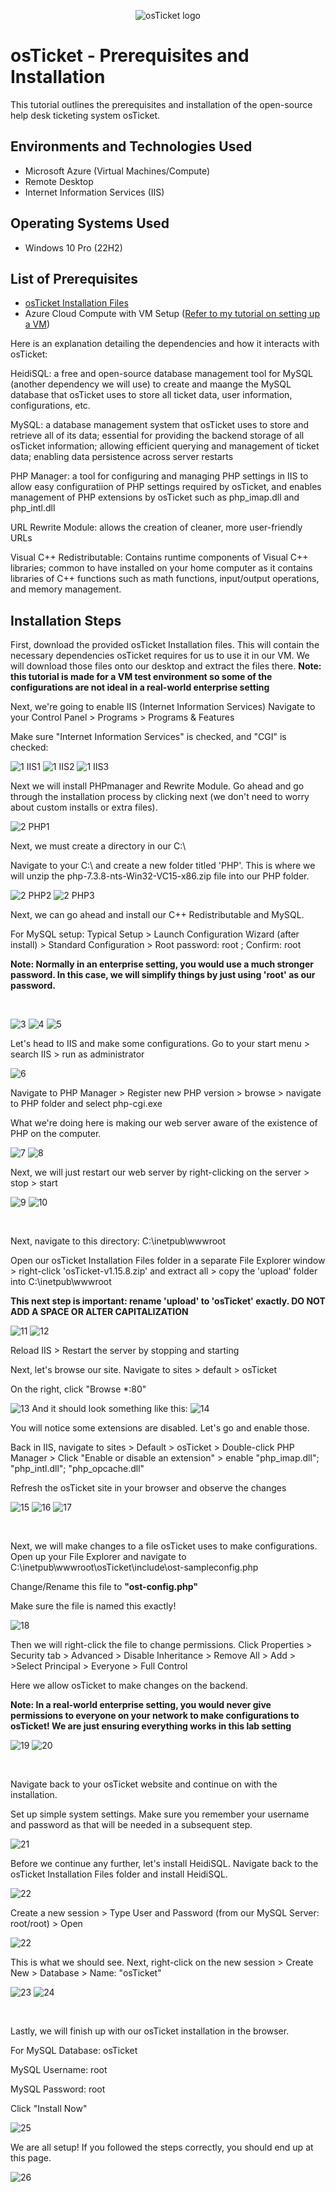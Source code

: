 <p align="center">
<img src="https://i.imgur.com/Clzj7Xs.png" alt="osTicket logo"/>
</p>

<h1>osTicket - Prerequisites and Installation</h1>
This tutorial outlines the prerequisites and installation of the open-source help desk ticketing system osTicket.<br />



<h2>Environments and Technologies Used</h2>

- Microsoft Azure (Virtual Machines/Compute)
- Remote Desktop
- Internet Information Services (IIS)

<h2>Operating Systems Used </h2>

- Windows 10 Pro (22H2)</b>

<h2>List of Prerequisites</h2>

- [osTicket Installation Files](https://drive.google.com/uc?export=download&id=1b3RBkXTLNGXbibeMuAynkfzdBC1NnqaD)
- Azure Cloud Compute with VM Setup ([Refer to my tutorial on setting up a VM](https://github.com/JackieG8803/Creating-a-Virtual-Machine-in-Azure))
<p>Here is an explanation detailing the dependencies and how it interacts with osTicket:</p>
<p>HeidiSQL: a free and open-source database management tool for MySQL (another dependency we will use) to create and maange the MySQL database that osTicket uses to store all ticket data, user information, configurations, etc.</p>
<p>MySQL: a database management system that osTicket uses to store and retrieve all of its data; essential for providing the backend storage of all osTicket information; allowing efficient querying and management of ticket data; enabling data persistence across server restarts</p>
<p>PHP Manager: a tool for configuring and managing PHP settings in IIS to allow easy configuratiion of PHP settings required by osTicket, and enables management of PHP extensions by osTicket such as php_imap.dll and php_intl.dll</p>
<p>URL Rewrite Module: allows the creation of cleaner, more user-friendly URLs</p>
<p>Visual C++ Redistributable: Contains runtime components of Visual C++ libraries; common to have installed on your home computer as it contains libraries of C++ functions such as math functions, input/output operations, and memory management. </p>

<h2>Installation Steps</h2>

<p>
First, download the provided osTicket Installation files. This will contain the necessary dependencies osTicket requires for us to use it in our VM. We will download those files onto our desktop and extract the files there. 
  <B>Note: this tutorial is made for a VM test environment so some of the configurations are not ideal in a real-world enterprise setting</B>

</p>
<p>
Next, we're going to enable IIS (Internet Information Services) 
Navigate to your Control Panel > Programs > Programs & Features </p>
Make sure "Internet Information Services" is checked, and "CGI" is checked:
<br />

![1 IIS1](https://github.com/user-attachments/assets/8be9bc4d-8d6f-40eb-b2c9-12c1e2fa1c6d)
![1 IIS2](https://github.com/user-attachments/assets/3b6decd8-2e50-4ab6-a2db-b824385153a2)
![1 IIS3](https://github.com/user-attachments/assets/ab1baf2a-750a-4b91-a499-be65c21cdf59)


<p>
Next we will install PHPmanager and Rewrite Module. Go ahead and go through the installation process by clicking next (we don't need to worry about custom installs or extra files).
</p>

![2 PHP1](https://github.com/user-attachments/assets/88a74252-20ab-48c5-9c95-8ff945246a11)

<p>Next, we must create a directory in our C:\</p>
<p>Navigate to your C:\ and create a new folder titled 'PHP'. This is where we will unzip the php-7.3.8-nts-Win32-VC15-x86.zip file into our PHP folder. </p>

![2 PHP2](https://github.com/user-attachments/assets/a93188fb-ae5c-461f-9c81-46bb3827bd9b)
![2 PHP3](https://github.com/user-attachments/assets/92b38ff2-1773-47d1-9d14-797d3fc73ad3)


<p>
Next, we can go ahead and install our C++ Redistributable and MySQL.</p>
<p>For MySQL setup: Typical Setup > Launch Configuration Wizard (after install) > Standard Configuration > Root password: root ; Confirm: root </p>
<p><b>Note: Normally in an enterprise setting, you would use a much stronger password. In this case, we will simplify things by just using 'root' as our password.</b></p>
<br />

![3](https://github.com/user-attachments/assets/76117f7d-9541-440c-868f-64e4575156e3)
![4](https://github.com/user-attachments/assets/8b934434-d569-4ae8-b85a-e2d1781922c6)
![5](https://github.com/user-attachments/assets/33c7f276-1e03-4373-9401-c0e548bb39e1)


<p>Let's head to IIS and make some configurations. Go to your start menu > search IIS > run as administrator</p>

![6](https://github.com/user-attachments/assets/d2198950-ce5f-4581-9dd9-9a89dd1ad7c6)

<p>
Navigate to PHP Manager > Register new PHP version > browse > navigate to PHP folder and select php-cgi.exe</p>
What we're doing here is making our web server aware of the existence of PHP on the computer.

![7](https://github.com/user-attachments/assets/04823820-3355-4788-8ec3-e278cb152732)
![8](https://github.com/user-attachments/assets/32d2e46f-859e-4f66-88ce-fdcb306415d0)

Next, we will just restart our web server by right-clicking on the server > stop > start

![9](https://github.com/user-attachments/assets/f015999b-5565-4f87-9831-54cf639bb030)
![10](https://github.com/user-attachments/assets/308da89e-772b-4958-9d6b-efb55eea257d)

<br />

<p>
Next, navigate to this directory: C:\inetpub\wwwroot</p>
<p>Open our osTicket Installation Files folder in a separate File Explorer window > right-click 'osTicket-v1.15.8.zip' and extract all > copy the 'upload' folder into C:\inetpub\wwwroot </p>
<p><b>This next step is important: rename 'upload' to 'osTicket' exactly. DO NOT ADD A SPACE OR ALTER CAPITALIZATION</b></p>

![11](https://github.com/user-attachments/assets/42a75956-fe92-45b4-b73c-0ef8dcd46840)
![12](https://github.com/user-attachments/assets/35193668-4f51-4cc6-aa92-60b525e1097f)

<p>Reload IIS > Restart the server by stopping and starting</p>
<p>Next, let's browse our site. Navigate to sites > default > osTicket</p>
<p>On the right, click "Browse *:80"</p>

![13](https://github.com/user-attachments/assets/c32db7c3-b3d4-4085-9057-2c5d9b321440)
And it should look something like this:
![14](https://github.com/user-attachments/assets/19b38aec-3dfb-4870-a2ea-03309dcaf36b)

<p>
You will notice some extensions are disabled. Let's go and enable those.</p>
<p>Back in IIS, navigate to sites > Default > osTicket > Double-click PHP Manager > Click "Enable or disable an extension" > enable "php_imap.dll"; "php_intl.dll"; "php_opcache.dll" </p>
Refresh the osTicket site in your browser and observe the changes

![15](https://github.com/user-attachments/assets/93f17542-0b1e-401e-8bfe-7a07f68004d3)
![16](https://github.com/user-attachments/assets/9dc8c88c-b80c-42d3-a01d-c6b8f8a3381f)
![17](https://github.com/user-attachments/assets/2a481a90-518d-474b-98bd-ce2295f81369)


<br />

<p>Next, we will make changes to a file osTicket uses to make configurations. Open up your File Explorer and navigate to C:\inetpub\wwwroot\osTicket\include\ost-sampleconfig.php</p>
<p>
Change/Rename this file to <b>"ost-config.php"</b></p>
Make sure the file is named this exactly!

![18](https://github.com/user-attachments/assets/071cabb8-f34a-4378-8822-0cb2353e9155)

<p>Then we will right-click the file to change permissions. Click Properties > Security tab > Advanced > Disable Inheritance > Remove All > Add > >Select Principal > Everyone > Full Control </p>
Here we allow osTicket to make changes on the backend.
<p><B>Note: In a real-world enterprise setting, you would never give permissions to everyone on your network to make configurations to osTicket! We are just ensuring everything works in this lab setting</B></p>

![19](https://github.com/user-attachments/assets/84dde006-fa94-4455-810b-15eb4e28d48f)
![20](https://github.com/user-attachments/assets/a84db21f-3286-4f81-a05c-78d6120e45bc)

<br />

<p>
Navigate back to your osTicket website and continue on with the installation.</p>
<p>Set up simple system settings. Make sure you remember your username and password as that will be needed in a subsequent step.</p>

![21](https://github.com/user-attachments/assets/4fa0dd33-38ea-4d02-809e-7460db241b6b)

<p>Before we continue any further, let's install HeidiSQL. Navigate back to the osTicket Installation Files folder and install HeidiSQL.</p>

![22](https://github.com/user-attachments/assets/ab698524-77c9-47cb-a92a-e7bf3ec025ac)


<p>Create a new session > Type User and Password (from our MySQL Server: root/root) > Open </p>

![22](https://github.com/user-attachments/assets/ef9a7f66-abb1-4105-8cda-3a487fc87922)

<p>This is what we should see. Next, right-click on the new session > Create New > Database > Name: "osTicket" </p>

![23](https://github.com/user-attachments/assets/b7ecff5f-87ec-4ae4-8066-875007cc775b)
![24](https://github.com/user-attachments/assets/c912a3c7-7199-4354-8d22-55039eae0ade)

<br />


<p>
Lastly, we will finish up with our osTicket installation in the browser. </p>

<p>For MySQL Database: osTicket</p>

MySQL Username: root

MySQL Password: root
<p>Click "Install Now"</p>

![25](https://github.com/user-attachments/assets/36305679-b3ad-421a-abc8-589dc635595a)
<p>
We are all setup! If you followed the steps correctly, you should end up at this page.</p>

![26](https://github.com/user-attachments/assets/f6862947-dec2-42d2-af8c-af2829c7d648)


